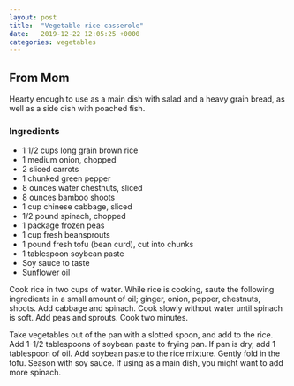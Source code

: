```yaml
---
layout: post
title:  "Vegetable rice casserole"
date:   2019-12-22 12:05:25 +0000
categories: vegetables
---
```


## From Mom

Hearty enough to use as a main dish with salad and a heavy grain bread, as well as a side dish with poached fish.

### Ingredients
* 1 1/2 cups long grain brown rice
* 1 medium onion, chopped
* 2 sliced carrots
* 1 chunked green pepper
* 8 ounces water chestnuts, sliced
* 8 ounces bamboo shoots
* 1 cup chinese cabbage, sliced
* 1/2 pound spinach, chopped
* 1 package frozen peas
* 1 cup fresh beansprouts
* 1 pound fresh tofu (bean curd), cut into chunks
* 1 tablespoon soybean paste
* Soy sauce to taste
*  Sunflower oil


Cook rice in two cups of water. While rice is cooking, saute the following ingredients in a small amount of oil; ginger, onion, pepper, chestnuts, shoots. Add cabbage and spinach. Cook slowly without water until spinach is soft. Add peas and sprouts. Cook two minutes.

Take vegetables out of the pan with a slotted spoon, and add to the rice. Add 1-1/2 tablespoons of soybean paste to frying pan. If pan is dry, add 1 tablespoon of oil. Add soybean paste to the rice mixture. Gently fold in the tofu. Season with soy sauce. If using as a main dish, you might want to add more spinach.
